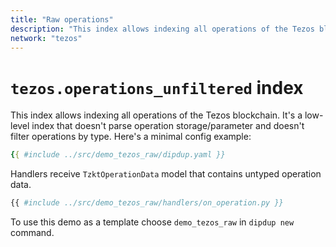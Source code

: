 ```yaml
---
title: "Raw operations"
description: "This index allows indexing all operations of the Tezos blockchain. It's a low-level index that doesn't parse operation storage/parameter and doesn't filter operations by type."
network: "tezos"
---
```


# `tezos.operations_unfiltered` index

This index allows indexing all operations of the Tezos blockchain. It's a low-level index that doesn't parse operation storage/parameter and doesn't filter operations by type. Here's a minimal config example:

```yaml [dipdup.yaml]
{{ #include ../src/demo_tezos_raw/dipdup.yaml }}
```

Handlers receive `TzktOperationData` model that contains untyped operation data.

```python
{{ #include ../src/demo_tezos_raw/handlers/on_operation.py }}
```

To use this demo as a template choose `demo_tezos_raw` in `dipdup new` command.
